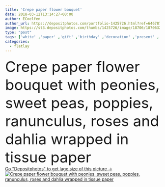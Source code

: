 ```yaml
---
title: 'Crepe paper flower bouquet'
date: 2018-03-12T13:14:27+00:00
author: ECoelfen
author_url: https://depositphotos.com/portfolio-1425726.html?ref=64678756
image: https://st3.depositphotos.com/thumbs/1425726/image/18706/187063252/api_thumb_450.jpg?forcejpeg=true
type: "post"
tags: ['white' ,'paper' ,'gift' ,'birthday' ,'decoration' ,'present' ,'valentine' ,'love' ,'spring' ,'leaves' ,'hobby' ,'flowers' ,'creativity' ,'bouquet' ,'turquoise' ,'lilac' ,'pink' ,'pastel' ,'purple' ,'wedding' ,'vase' ,'poppy' ,'handmade' ,'bud' ,'rosy' ,'blossoms' ,'diy' ,'roses' ,'dahlia' ,'overhead' ,'buttercup' ,'peony' ,'peonies' ,'pastels' ,'ranunculus' ,'still life' ,'top view' ,'wrapping paper' ,'mothers day' ,'february 14' ,'flower arrangement' ,'from above' ,'do it yourself' ,'tissue paper' ,'paper flowers' ,'Paper flower' ,'crepe paper' ,'paper art' ,'flat lay' ,'flatlay' ]
categories: 
  - flatlay
---
```

<div aling="center">
            <font size="60"> Crepe paper flower bouquet with peonies, sweet peas, poppies, ranunculus, roses and dahlia wrapped in tissue paper</font>   
</div>
<div>
    <a href='https://st3.depositphotos.com/thumbs/1425726/image/18706/187063252/api_thumb_450.jpg?forcejpeg=true?ref=64678756' target=_blank > Go "Depositphotos" to get lage size of this picture ->
        <img href='https://st3.depositphotos.com/thumbs/1425726/image/18706/187063252/api_thumb_450.jpg?forcejpeg=true?ref=64678756' src='https://st3.depositphotos.com/1425726/18706/i/950/depositphotos_187063252-stock-photo-crepe-paper-flower-bouquet.jpg?forcejpeg=true' alt='Crepe paper flower bouquet with peonies, sweet peas, poppies, ranunculus, roses and dahlia wrapped in tissue paper' >
    </a>
</div>
